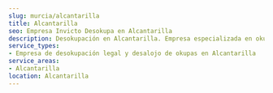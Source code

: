 ```yaml
---
slug: murcia/alcantarilla
title: Alcantarilla
seo: Empresa Invicto Desokupa en Alcantarilla
description: Desokupación en Alcantarilla. Empresa especializada en okupas. Mediación legal y desalojo express. Presupuesto gratuito.
service_types:
- Empresa de desokupación legal y desalojo de okupas en Alcantarilla
service_areas:
- Alcantarilla
location: Alcantarilla
---
```

